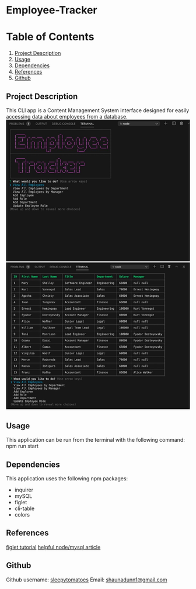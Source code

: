 # Employee-Tracker

# Table of Contents
1. [Project Description](#description)
2. [Usage](#usage)
3. [Dependencies](#dependencies)
4. [References](#references)
5. [Github](#gitcontact)

## Project Description <a name="description"></a>
This CLI app is a Content Management System interface designed for easily accessing data about employees from a database.
![screenshot1](/images/employeetracker.jpeg) 
![screenshot2](/images/employeetracker2.jpeg)

## Usage <a name="usage"></a>
This application can be run from the terminal with the following command:
npm run start

## Dependencies <a name="dependencies"></a>
This application uses the following npm packages:
- inquirer 
- mySQL 
- figlet 
- cli-table
- colors 

## References <a name="references"></a>
[figlet tutorial](https://www.youtube.com/watch?v=7gKd0MYsSnE) 
[helpful node/mysql article](https://thefinleycode.com/node-js-server-side-javascript-and-mysql/)

## Github <a name="gitcontact"></a>
Github username: [sleepytomatoes](https://github.com/sleepytomatoes) 
Email: shaunadunn1@gmail.com